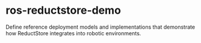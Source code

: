 # ros-reductstore-demo
Define reference deployment models and implementations that demonstrate how ReductStore integrates into robotic environments.
